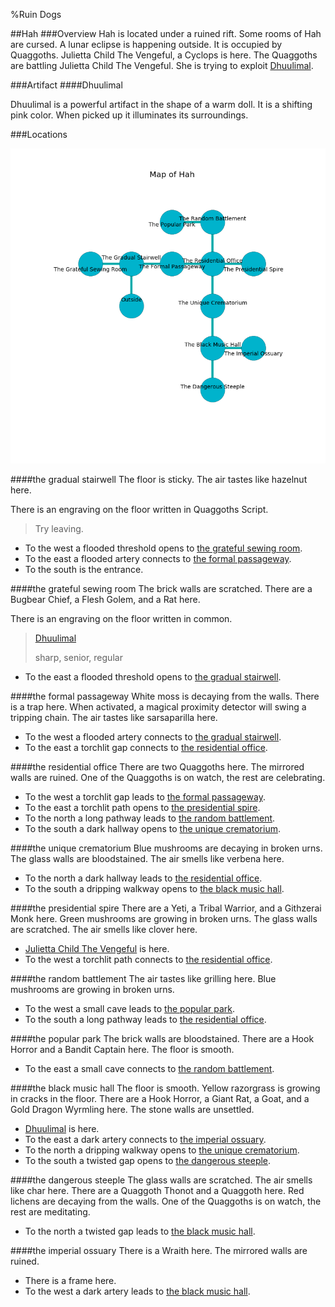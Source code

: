 %Ruin Dogs

##Hah
###Overview
Hah is located under a ruined rift. Some rooms of Hah are cursed. A lunar eclipse is happening outside. It is occupied by Quaggoths. <a name="Julietta-Child-The-Vengeful"></a>Julietta Child The Vengeful, a Cyclops is here. The Quaggoths are battling Julietta Child The Vengeful. She  is trying to exploit [Dhuulimal](#Dhuulimal). 



###Artifact
####<a name="Dhuulimal"></a>Dhuulimal


Dhuulimal is a powerful artifact in the shape of a warm doll. It is a shifting pink color. When picked up it illuminates its surroundings. 





###Locations


![](../v2/images/Hah.png)

####<a name="the-gradual-stairwell"></a>the gradual stairwell
The floor is sticky. The air tastes like hazelnut here. 

There is an engraving on the floor written in Quaggoths Script. 

> Try leaving.
>


* To the west a flooded threshold opens to [the grateful sewing room](#the-grateful-sewing-room).
* To the east a flooded artery connects to [the formal passageway](#the-formal-passageway).
* To the south is the entrance.


####<a name="the-grateful-sewing-room"></a>the grateful sewing room
The brick walls are scratched. There are a Bugbear Chief, a Flesh Golem, and a Rat here. 

There is an engraving on the floor written in common. 

> [Dhuulimal](#Dhuulimal)
>
> sharp, senior, regular
>


* To the east a flooded threshold opens to [the gradual stairwell](#the-gradual-stairwell).


####<a name="the-formal-passageway"></a>the formal passageway
White moss is decaying from the walls. There is a trap here. When activated, a magical proximity detector will swing a tripping chain. The air tastes like sarsaparilla here. 



* To the west a flooded artery connects to [the gradual stairwell](#the-gradual-stairwell).
* To the east a torchlit gap connects to [the residential office](#the-residential-office).


####<a name="the-residential-office"></a>the residential office
There are two Quaggoths here. The mirrored walls are ruined. One of the Quaggoths is on watch, the rest are celebrating. 



* To the west a torchlit gap leads to [the formal passageway](#the-formal-passageway).
* To the east a torchlit path opens to [the presidential spire](#the-presidential-spire).
* To the north a long pathway leads to [the random battlement](#the-random-battlement).
* To the south a dark hallway opens to [the unique crematorium](#the-unique-crematorium).


####<a name="the-unique-crematorium"></a>the unique crematorium
Blue mushrooms are decaying in broken urns. The glass walls are bloodstained. The air smells like verbena here. 



* To the north a dark hallway leads to [the residential office](#the-residential-office).
* To the south a dripping walkway opens to [the black music hall](#the-black-music-hall).


####<a name="the-presidential-spire"></a>the presidential spire
There are a Yeti, a Tribal Warrior, and a Githzerai Monk here. Green mushrooms are growing in broken urns. The glass walls are scratched. The air smells like clover here. 



* [Julietta Child The Vengeful](#Julietta-Child-The-Vengeful) is here.
* To the west a torchlit path connects to [the residential office](#the-residential-office).


####<a name="the-random-battlement"></a>the random battlement
The air tastes like grilling here. Blue mushrooms are growing in broken urns. 



* To the west a small cave leads to [the popular park](#the-popular-park).
* To the south a long pathway leads to [the residential office](#the-residential-office).


####<a name="the-popular-park"></a>the popular park
The brick walls are bloodstained. There are a Hook Horror and a Bandit Captain here. The floor is smooth. 



* To the east a small cave connects to [the random battlement](#the-random-battlement).


####<a name="the-black-music-hall"></a>the black music hall
The floor is smooth. Yellow razorgrass is growing in cracks in the floor. There are a Hook Horror, a Giant Rat, a Goat, and a Gold Dragon Wyrmling here. The stone walls are unsettled. 



* [Dhuulimal](#Dhuulimal) is here.
* To the east a dark artery connects to [the imperial ossuary](#the-imperial-ossuary).
* To the north a dripping walkway opens to [the unique crematorium](#the-unique-crematorium).
* To the south a twisted gap opens to [the dangerous steeple](#the-dangerous-steeple).


####<a name="the-dangerous-steeple"></a>the dangerous steeple
The glass walls are scratched. The air smells like char here. There are a Quaggoth Thonot and a Quaggoth here. Red lichens are decaying from the walls. One of the Quaggoths is on watch, the rest are meditating. 



* To the north a twisted gap leads to [the black music hall](#the-black-music-hall).


####<a name="the-imperial-ossuary"></a>the imperial ossuary
There is a Wraith here. The mirrored walls are ruined. 



* There is a frame here.
* To the west a dark artery leads to [the black music hall](#the-black-music-hall).


